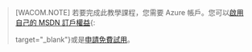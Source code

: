 > [WACOM.NOTE] 若要完成此教學課程，您需要 Azure 帳戶。您可以[啟用自己的 MSDN
> 訂戶權益](/en-us/pricing/member-offers/msdn-benefits-details/){:
> 
> target="_blank"}或是[申請免費試用](/en-us/pricing/free-trial/)。

